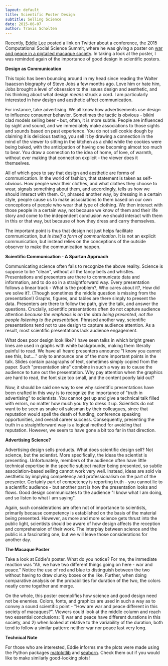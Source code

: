 ```yaml
---
layout: default
title: Scientific Poster Design
subtitle: Selling Science
date: 2015-06-07
author: Travis Scholten
---
```


Recently, [Eddie Lee](http://pages.discovery.wisc.edu/~elee/index.html) posted a link on Twitter about a conference, the 2015 Computational Social Science Summit, where he was giving a poster on [war and peace in a pigtailed
macaque society](http://pages.discovery.wisc.edu/~elee/docs/20150513_NICO.pdf). In taking a look at the poster, I was reminded again of the importance of good design in scientific posters.

**Design as Communication**

This topic has been bouncing around in my head since reading the Walter Isaacson biography of Steve Jobs a few months ago. Love him or hate him, Jobs brought a level of obsession to the issues design and aesthetic, and his thinking about what design _means_ struck a cord. I am particularly interested in how design and aesthetic affect communication. 

For instance, take advertising. We all know how advertisements use design to influence consumer behavior. Sometimes the tactic is obvious - bikini clad models selling beer - but, often, it is more subtle. People are influenced by sight and sound, and we immediately make associations to those sights and sounds based on past experience. You do not sell cookie dough by claiming it is delicious tasting, you sell it by drawing a connection in the mind of the viewer to sitting in the kitchen as a child while the cookies were being baked, with the anticipation of having one becoming almost too much to bear. You draw a connection to the idea of home, of love, of warmth, without ever making that connection explicit - the viewer does it themselves. 

All of which goes to say that design and aesthetic are forms of communication. In the world of fashion, that statement is taken as self-obvious. How people wear their clothes, and what clothes they choose to wear, signals something about them, and accordingly, tells us how we should interact with them. Or, phrased another way, by dressing in a certain style, people cause us to make associations to them based on our own conceptions of people who wear that type of clothing. We then interact with those people in a certain way, not because we know of them and their life story and come to the independent conclusion we should interact with them in this or that way, but because of how they dress and carry themselves. 

The important point is thus that design not just helps facilitate communication, but _is itself a form of communication_. It is not an explicit communication, but instead relies on the conceptions of the outside observer to make the communication happen.

**Scientific Communication - A Spartan Approach**

Communicating science often fails to recognize the above reality. Science is suppose to be "clean", without all the fancy bells and whistles. Presentations and presenters are there to communicate data and information, and to do so in a straightforward way. Every presentation follows a linear track - What is the problem?, Who cares about it?, How did we solve it?. (Though sometimes the middle question is missing from the presentation!) Graphs, figures, and tables are there simply to present the data. Presenters are there to follow the path, give the talk, and answer the questions. Crucially, scientific presentations often do not capture audience attention _because the emphasis is on the data being presented, not the people listening to the presentation_. Phrased another way, scientific presentations tend not to use design to capture audience attention. As a result, most scientific presentations lack audience engagement.

What does poor design look like? I have seen talks in which bright green lines are used in graphs with white backgrounds, making them literally painful to read. We have all heard presenters announce "I know you cannot see this, but...." only to announce one of the more important points in the talk. Slides contain paragraphs of text, sometimes simply copied from the paper. Such "presentation sins" combine in such a way as to cause the audience to tune out the presentation. Why pay attention when the graphics are hard to read, the font size too small, and the content poorly laid out? 

Now, it should be said one way to see why scientific presentations have been crafted in this way is to recognize the importance of "truth in advertising" to scientists. You cannot get up and give a technical talk filled with errors, no matter how much you try to dress it up. Scientists do not want to be seen as snake oil salesman by their colleagues, since that reputation would spell the death of funding, conference speaking opportunities, and overall career success. Consequently, presenting the truth in a straightforward way is a logical method for avoiding that reputation. However, we seem to have gone a bit too far in that direction.

**Advertising Science?**

Advertising design sells products. What does scientific design sell? Not science, but the scientist. More specifically, the ideas the scientist is presenting. Unfortunately, members of the audience often have little technical expertise in the specific subject matter being presented, so subtle association-based selling cannot work very well. Instead, ideas are sold via aesthetic by implying competency and professionalism on the part of the presenter. Certainly part of competency is reporting truth - you cannot lie to a scientific audience - but another part is how the presentation looks and flows. Good design communicates to the audience "I know what I am doing, and so listen to what I am saying". 

Again, such considerations are often not of importance to scientists, primarily because competency is established on the basis of the material being presented. However, as more and more science gets thrust into the public light, scientists should be aware of how design affects the reception and comprehension of their work. The interplay between science and the public is a fascinating one, but we will leave those considerations for another day.

**The Macaque Poster**

Take a look at Eddie's poster. What do you notice? For me, the immediate reaction was "Ah, we have two different things going on here - war and peace." Notice the use of red and blue to distinguish between the two without having to draw clunky boxes or the like. Further, when doing comparative analysis on the probabilities for duration of the two, the colors neatly come together and merge. 

On the whole, this poster exemplifies how science and good design need not be enemies. Colors, fonts, and graphics are used in such a way as to convey a sound scientific point - "How are war and peace different in this society of macaques?".
Viewers could look at the middle column and reach two essential conclusions: 1) war and peace have different durations in this society, and 2) when looked at relative to the variability of the duration, both tend to follow a similar pattern: neither war nor peace last very long.

**Technical Note**

For those who are interested, Eddie informs me the plots were made using the Python packages [matplotlib](http://matplotlib.org/) and [seaborn](https://github.com/mwaskom/seaborn).
Check them out if you would like to make similarly good-looking plots!